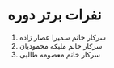 # نفرات برتر دوره
1. سرکار خانم سمیرا عصار زاده 
2. سرکار خانم ملیکه محمودیان
3. سرکار خانم معصومه طالبی 